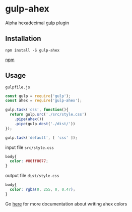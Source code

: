 # gulp-ahex
Alpha hexadecimal [gulp](https://gulpjs.com/) plugin
## Installation
```
npm install -S gulp-ahex
```

[npm](https://www.npmjs.com/package/gulp-ahex)
## Usage
`gulpfile.js`
```js
const gulp = require('gulp');
const ahex = require('gulp-ahex');

gulp.task('css', function(){
  return gulp.src('./src/style.css')
    .pipe(ahex())
    .pipe(gulp.dest('./dist/'))
});

gulp.task('default', [ 'css' ]);
```
input file `src/style.css`
```css
body{
  color: #00ff0077;
}
```
output file `dist/style.css`
```css
body{
  color: rgba(0, 255, 0, 0.47);
}
```

Go [here](https://github.com/alexcambose/ahex) for more documentation about writing ahex colors
